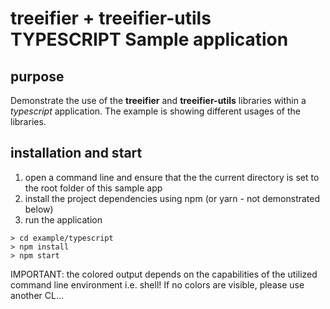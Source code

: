 # treeifier + treeifier-utils TYPESCRIPT Sample application

## purpose

Demonstrate the use of the **treeifier** and **treeifier-utils** libraries within a *typescript* application. The example is showing different usages of the libraries.

## installation and start

1. open a command line and ensure that the the current directory is set to the root folder of this sample app
1. install the project dependencies using npm (or yarn - not demonstrated below)
1. run the application

```shell
> cd example/typescript
> npm install
> npm start
```

IMPORTANT: the colored output depends on the capabilities of the utilized command line environment i.e. shell! If no colors are visible, please use another CL...
